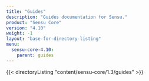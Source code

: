 ```yaml
---
title: "Guides"
description: "Guides documentation for Sensu."
product: "Sensu Core"
version: "4.10"
weight: -1
layout: "base-for-directory-listing"
menu:
  sensu-core-4.10:
    parent: guides
---
```


{{< directoryListing "content/sensu-core/1.3/guides" >}}
